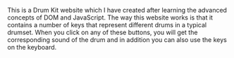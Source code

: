 This is a Drum Kit website which I have created after learning the advanced concepts of DOM and JavaScript. The way this website works is that it contains a number of keys that represent different drums in a typical drumset. When you click on any of these buttons, you will get the corresponding sound of the drum and in addition you can also use the keys on the keyboard.
